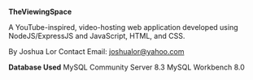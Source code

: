 **TheViewingSpace**

A YouTube-inspired, video-hosting web application developed using NodeJS/ExpressJS and JavaScript, HTML, and CSS.

By Joshua Lor
Contact Email: joshualor@yahoo.com

**Database Used**
MySQL Community Server 8.3
MySQL Workbench 8.0
